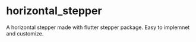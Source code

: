 # horizontal_stepper
 
A horizontal stepper made with flutter stepper package.
Easy to implemnet and customize. 
